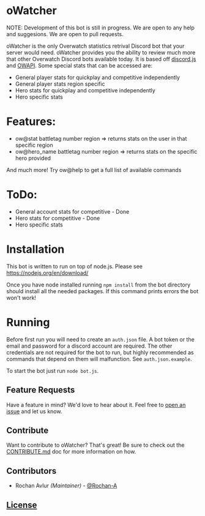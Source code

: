 # oWatcher

NOTE: Development of this bot is still in progress. We are open to any help and suggesions. We are open to pull requests.

oWatcher is the only Overwatch statistics retrival Discord bot that your server would need. oWatcher provides you the ability to review much more that other Overwatch Discord bots available today. It is based off <a href="https://github.com/hydrabolt/discord.js/">discord.js</a> and <a href="https://github.com/SunDwarf/OWAPI/">OWAPI</a>. Some special stats that can be accessed are:

  - General player stats for quickplay and competitive independently
  - General player stats region specific
  - Hero stats for quickplay and competitive independently
  - Hero specific stats

# Features:
- ow@stat battletag number region => returns stats on the user in that specific region
- ow@hero_name battletag number region => returns stats on the specific hero provided

And much more! Try ow@help to get a full list of available commands

# ToDo:
 - General account stats for competitive - Done
 - Hero stats for competitive - Done
 - Hero specific stats

# Installation

This bot is written to run on top of node.js. Please see https://nodejs.org/en/download/

Once you have node installed running `npm install` from the bot directory should install all the needed packages. If this command prints errors the bot won't work!

# Running
Before first run you will need to create an `auth.json` file. A bot token or the email and password for a discord account are required. The other credentials are not required for the bot to run, but highly recommended as commands that depend on them will malfunction. See `auth.json.example`.

To start the bot just run
`node bot.js`.

## Feature Requests

Have a feature in mind? We'd love to hear about it. Feel free to [open an issue](https://github.com/Rochan-A/oWatcher/issues/new) and let us know.

## Contribute

Want to contribute to oWatcher? That's great! Be sure to check out the [CONTRIBUTE.md](CONTRIBUTE.md) doc for more information on how.

## Contributors

- Rochan Avlur  *(Maintainer)* - [@Rochan-A](https://github.com/Rochan-A)

## [License](LICENSE)

